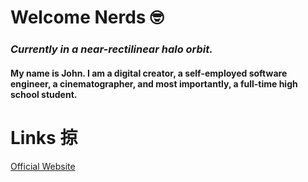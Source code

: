 # Welcome Nerds 🤓

### *Currently in a near-rectilinear halo orbit.*

#### My name is John. I am a **digital creator**, a self-employed **software engineer**, a **cinematographer**, and most importantly, a full-time **high school student**.

# Links 掠
[Official Website](https://johnseong.info)
